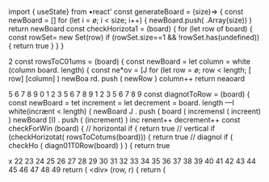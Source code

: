 import { useState} from •react'
const generateBoard = (size)=> {
const newBoard = []
for (let i = ø; i < size; i++) {
newBoard.push( .Array(size)) )
return newBoard
const checkHorizota1 = (board) {
for (let row of board) {
const rowSet= new Set(row)
if (rowSet.size==1 && !rowSet.has(undefined)) {
return true
}
}
}

2
const rowsToC01ums = (board) {
const newBoard =
let column =
white (column board. length) {
const ne*ov = [J
for (let row = ø; row < length;
[ row] [column] )
newBoa rd. push ( newRow )
column++
return neaoard


5
6
7
8
9
0
1
2
3
5
6
7
8
9
1
2
3
5
6
7
8
9
const diagnotToRow = (board) {
const newBoard =
tet increment =
let decrement = board. length —I
white(incrænt < length) (
newBoard J . push ( board ( incremensl ( increent) )
newBoard [I) . push ( (increment) )
inc renent++
decrement++
const checkForWin (board) {
// horizontal
if {
return true
// vertical
if (checkHorizotat( rowsToCotums(board))) {
return true
// diagnol
if ( checkHo ( diagn01T0Row(board) ) ) {
return true


x
22
23
24
25
26
27
28
29
30
31
32
33
34
35
36
37
38
39
40
41
42
43
44
45
46
47
48
49
return (
<div»
(row, r) {
return (
<div
display: 'flex',
{row.map( (cell, c) {
return (
ediv
handleC1ick(r, c)}
border: 'solid white Ipx%
height: ,
width: '5Øpx• ,
display: • flex •
justifyContent: •center •
atignltes: •centers